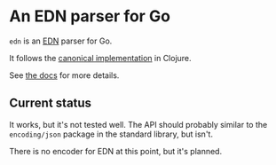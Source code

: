 # An EDN parser for Go

`edn` is an [EDN](http://edn-format.org) parser for Go.

It follows the [canonical implementation][canon] in Clojure.

[canon]: https://github.com/clojure/clojure/blob/master/src/jvm/clojure/lang/EdnReader.java

See [the docs](http://godoc.org/github.com/heyLu/edn) for more details.

## Current status

It works, but it's not tested well.  The API should probably similar
to the `encoding/json` package in the standard library, but isn't.

There is no encoder for EDN at this point, but it's planned.
